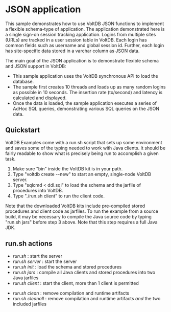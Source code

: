 JSON application
===========================

This sample demonstrates how to use VoltDB JSON functions to implement a flexible schema-type of application.  The application demonstrated here is a single sign-on session tracking application.  Logins from multiple sites (URLs) are tracked in a user session table in VoltDB.  Each login has common fields such as username and global session id.  Further, each login has site-specific data stored in a varchar column as JSON data.

The main goal of the JSON application is to demonstrate flexible schema and JSON support in VoltDB:

* This sample application uses the VoltDB synchronous API to load the database.
* The sample first creates 10 threads and loads up as many random logins as possible in 10 seconds.  The insertion rate (tx/second) and latency is calculated and displayed.
* Once the data is loaded, the sample application executes a series of AdHoc SQL queries, demonstrating various SQL queries on the JSON data.


Quickstart
-----------

VoltDB Examples come with a run.sh script that sets up some environment and saves some of the typing needed to work with Java clients. It should be fairly readable to show what is precisely being run to accomplish a given task.

1. Make sure "bin" inside the VoltDB kit is in your path.
2. Type "voltdb create --new" to start an empty, single-node VoltDB server.
3. Type "sqlcmd < ddl.sql" to load the schema and the jarfile of procedures into VoltDB.
4. Type "./run.sh client" to run the client code.

Note that the downloaded VoltDB kits include pre-compiled stored procedures and client code as jarfiles. To run the example from a source build, it may be necessary to compile the Java source code by typing "run.sh jars" before step 3 above. Note that this step requires a full Java JDK.


run.sh actions
-----------

* *run.sh* : start the server
* *run.sh server* : start the server
* *run.sh init* : load the schema and stored procedures
* *run.sh jars* : compile all Java clients and stored procedures into two Java jarfiles
* *run.sh client* : start the client, more than 1 client is permitted
- *run.sh clean* : remove compilation and runtime artifacts
- *run.sh cleanall* : remove compilation and runtime artifacts *and* the two included jarfiles

